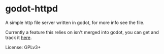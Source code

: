 # godot-httpd

A simple http file server written in godot, for more info see the file.

Currently a feature this relies on isn't merged into godot, you can get and track it [here](https://github.com/okamstudio/godot/pull/2029).

License: GPLv3+